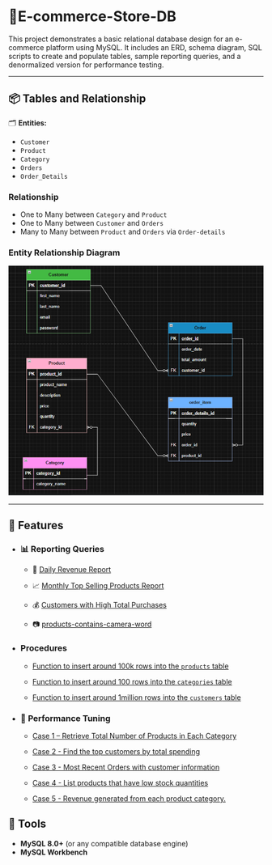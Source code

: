# 🛒E-commerce-Store-DB
 This project demonstrates a basic relational database design for an e-commerce platform using MySQL. It includes an ERD, schema diagram, SQL scripts to create and populate tables, sample reporting queries, and a denormalized version for performance testing.

---

## 📦  Tables and Relationship

 🗂️ **Entities:** 
  - `Customer` 
  - `Product` 
  - `Category`
  - `Orders` 
  - `Order_Details`

### Relationship
 - One to Many between `Category` and `Product`
 - One to Many between `Customer` and `Orders`
 - Many to Many between `Product` and `Orders` via `Order-details`

###  Entity Relationship Diagram
   ![assets](assets/E-commerce-Tables.png)

---

## 🚀 Features


- ### 📊 Reporting Queries

  - 📅 [Daily Revenue Report](reports/1-daily-revenue.md)

  - 📈 [Monthly Top Selling Products Report](reports/2-Monthly-Top-Selling-Products-Report.md)

  - 💰 [Customers with High Total Purchases](reports/3-Customers-with-High-Total-Purchases.md)

  - 📷 [products-contains-camera-word](reports/4-products-contains-camera-word.md)



- ### Procedures
   -  [Function to insert around 100k rows into the `products` table](Procedures/Procedure-insert-100k-products.md)

   - [Function to insert around 100 rows into the `categories` table](Procedures/Procedure-insert-100-categories.md)

   - [Function to insert around 1million rows into the `customers` table](Procedures/Procedure-insert-1million-customer.md)



- ### 🚀 Performance Tuning

   - [Case 1 – Retrieve Total Number of Products in Each Category](Performance-Tuning/case1-number-of-products-each-category.md)

   - [Case 2 - Find the top customers by total spending](Performance-Tuning/case2-Find-top-customers-totalSpending.md)

   - [Case 3 - Most Recent Orders with customer information](Performance-Tuning/case3-Most-Orders-with-customer-information.md)

   - [Case 4 - List products that have low stock quantities](Performance-Tuning/case4-List-products-have-low-stock-quantities.md)

   - [Case 5 - Revenue generated from each product category.](Performance-Tuning/case5-Revenue-generated-from-each-product-category.md)

## 💾 Tools  

- **MySQL 8.0+** (or any compatible database engine)  
- **MySQL Workbench**

